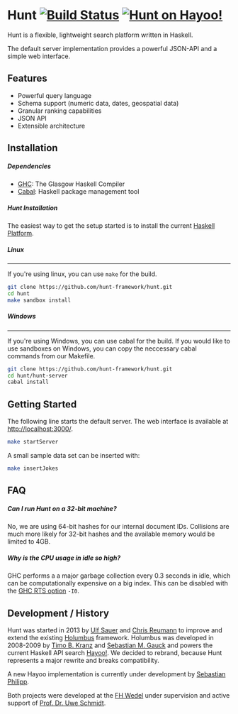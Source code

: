 Hunt [![Build Status](https://travis-ci.org/hunt-framework/hunt.svg)](https://travis-ci.org/hunt-framework/hunt) [![Hunt on Hayoo!](http://hayoo.fh-wedel.de/packages/hunt-searchengine/badge)](http://hayoo.fh-wedel.de?query=package%3Ahunt-searchengine)
====================

Hunt is a flexible, lightweight search platform written in Haskell.

The default server implementation provides a powerful JSON-API and a simple web interface.

Features
----

- Powerful query language
- Schema support (numeric data, dates, geospatial data)
- Granular ranking capabilities
- JSON API
- Extensible architecture


Installation
----

##### Dependencies

  - [GHC](https://www.haskell.org/ghc/): The Glasgow Haskell Compiler
  - [Cabal](http://www.haskell.org/cabal/): Haskell package management tool

<!--- - Compression
  - [zlib][zlib] compression library
  - [bzip2][bzip] compression library
  - [Snappy][snappy] compression library
deb: `apt-get install ghc cabal-install zlib1g-dev libbz2-dev libsnappy-dev`
-->

##### Hunt Installation

The easiest way to get the setup started is to install the current [Haskell Platform](https://www.haskell.org/platform/). 

##### Linux
----

If you're using linux, you can use ``make`` for the build.

```bash
git clone https://github.com/hunt-framework/hunt.git
cd hunt
make sandbox install
```

##### Windows
----

If you're using Windows, you can use cabal for the build. If you would like to use sandboxes on Windows, you can copy the neccessary cabal commands from our Makefile. 

```bash
git clone https://github.com/hunt-framework/hunt.git
cd hunt/hunt-server
cabal install
```

Getting Started
----

The following line starts the default server.
The web interface is available at [http://localhost:3000/](http://localhost:3000/).

```bash
make startServer
```

A small sample data set can be inserted with:

```bash
make insertJokes
```


FAQ
----
<!---
##### The installation fails with "Missing dependency on a foreign library: * Missing (or bad) header file: zlib.h * Missing C library: z".
zlib1g-dev
The [zlib][zlib] compression library is missing. Install from source or use the distribution
packages (deb: `zlib1g-dev`).

##### The installation fails with "Missing dependency on a foreign library: * Missing (or bad) header file: bzlib.h * Missing C library: bz2".
The [bzip2][bzip] compression library is missing. Install from source or use the distribution
packages (deb: `libbz2-dev`).

##### The installation fails with "...Snappy failure message...".
The [Snappy][snappy] compression library is missing. Install from source or use the distribution
packages (deb: `libsnappy-dev`).
-->

##### Can I run Hunt on a 32-bit machine?
No, we are using 64-bit hashes for our internal document IDs. Collisions are much more likely for 32-bit hashes and the available memory would be limited to 4GB.

##### Why is the CPU usage in idle so high?
GHC performs a a major garbage collection every 0.3 seconds in idle, which can be computationally
expensive on a big index. This can be disabled with the [GHC RTS option][ghc-rts] `-I0`.


Development / History
----

Hunt was started in 2013 by [Ulf Sauer][ulf] and [Chris Reumann][chris] to improve and extend the
existing [Holumbus][holumbus] framework.
Holumbus was developed in 2008-2009 by [Timo B. Kranz][timo] and [Sebastian M. Gauck][sebastian] and
powers the current Haskell API search [Hayoo!][hayoo].
We decided to rebrand, because Hunt represents a major rewrite and breaks compatibility.

A new Hayoo implementation is currently under development by [Sebastian Philipp][seb].

Both projects were developed at the [FH Wedel][fhwedel] under supervision and active support of
[Prof. Dr. Uwe Schmidt][uwe].



[hunt-tutorial]: https://github.com/hunt-framework/hunt/tba "Hunt Tutorial"
[hunt-wiki]:     https://github.com/hunt-framework/hunt/tba "Hunt Wiki"

[fhwedel]:       http://www.fh-wedel.de/                    "FH-Wedel: University of Apllied Sciences"
[holumbus]:      https://github.com/fortytools/holumbus     "Holumbus Framework"
[hayoo]:         http://holumbus.fh-wedel.de/hayoo          "Hayoo"

[seb]:           https://github.com/sebastian-philipp       "GitHub: Sebastian Philipp"
[chris]:         https://github.com/chrisreu                "GitHub: Chris Reumann"
[ulf]:           https://github.com/ulfs                    "GitHub: Ulf Sauer"
[timo]:          https://twitter.com/tbk303                 "Twitter: Timo B. Kranz"
[sebastian]:     https://twitter.com/sgauck                 "Twitter: Sebastian M. Gauck"
[uwe]:           http://www.fh-wedel.de/~si/                "FH-Wedel: Prof. Dr. Uwe Schmidt"

[ghc-rts]:       https://www.haskell.org/ghc/docs/latest/html/users_guide/runtime_control.html "GHC RTS options"

[zlib]:          http://www.zlib.net/                       "zlib"
[bzip]:          http://bzip.org/                           "bzip2"
[snappy]:        https://code.google.com/p/snappy/          "Snappy"
